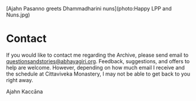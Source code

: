 [Ajahn Pasanno greets Dhammadharini nuns](photo:Happy LPP and Nuns.jpg)
# Contact
If you would like to contact me regarding the Archive, please send email to [questionsandstories@abhayagiri.org](mailto:questionsandstories@abhayagiri.org). Feedback, suggestions, and offers to help are welcome. However, depending on how much email I receive and the schedule at Cittaviveka Monastery, I may not be able to get back to you right away.

Ajahn Kaccāna